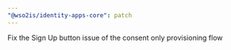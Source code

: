 ```yaml
---
"@wso2is/identity-apps-core": patch
---
```


Fix the Sign Up button issue of the consent only provisioning flow

